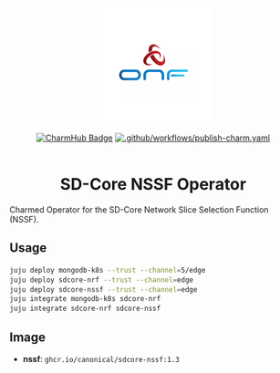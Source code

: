 <div align="center">
  <img src="./icon.svg" alt="ONF Icon" width="200" height="200">
</div>
<br/>
<div align="center">
  <a href="https://charmhub.io/sdcore-udr"><img src="https://charmhub.io/sdcore-nssf/badge.svg" alt="CharmHub Badge"></a>
  <a href="https://github.com/canonical/sdcore-nssf-operator/actions/workflows/publish-charm.yaml">
    <img src="https://github.com/canonical/sdcore-nssf-operator/actions/workflows/publish-charm.yaml/badge.svg?branch=main" alt=".github/workflows/publish-charm.yaml">
  </a>
  <br/>
  <br/>
  <h1>SD-Core NSSF Operator</h1>
</div>

Charmed Operator for the SD-Core Network Slice Selection Function (NSSF).

## Usage
```bash
juju deploy mongodb-k8s --trust --channel=5/edge
juju deploy sdcore-nrf --trust --channel=edge
juju deploy sdcore-nssf --trust --channel=edge
juju integrate mongodb-k8s sdcore-nrf
juju integrate sdcore-nrf sdcore-nssf
```

## Image

- **nssf**: `ghcr.io/canonical/sdcore-nssf:1.3`
